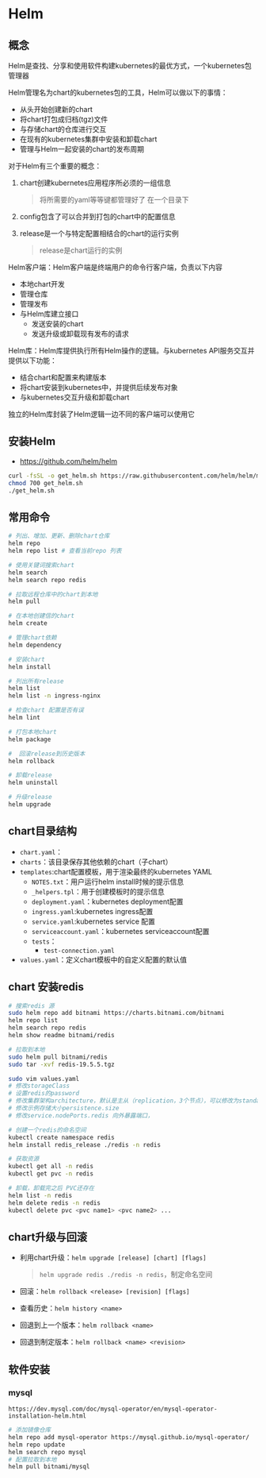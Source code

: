 # Helm

## 概念

Helm是查找、分享和使用软件构建kubernetes的最优方式，一个kubernetes包管理器

Helm管理名为chart的kubernetes包的工具，Helm可以做以下的事情：

- 从头开始创建新的chart
- 将chart打包成归档(tgz)文件
- 与存储chart的仓库进行交互
- 在现有的kubernetes集群中安装和卸载chart
- 管理与Helm一起安装的chart的发布周期

对于Helm有三个重要的概念：

1. chart创建kubernetes应用程序所必须的一组信息

   > 将所需要的yaml等等键都管理好了 在一个目录下

2. config包含了可以合并到打包的chart中的配置信息

3. release是一个与特定配置相结合的chart的运行实例

   > release是chart运行的实例



Helm客户端：Helm客户端是终端用户的命令行客户端，负责以下内容

- 本地chart开发
- 管理仓库
- 管理发布
- 与Helm库建立接口
  - 发送安装的chart
  - 发送升级或卸载现有发布的请求

Helm库：Helm库提供执行所有Helm操作的逻辑。与kubernetes API服务交互并提供以下功能：

- 结合chart和配置来构建版本
- 将chart安装到kubernetes中，并提供后续发布对象
- 与kubernetes交互升级和卸载chart

独立的Helm库封装了Helm逻辑一边不同的客户端可以使用它

## 安装Helm

- https://github.com/helm/helm

```bash
curl -fsSL -o get_helm.sh https://raw.githubusercontent.com/helm/helm/main/scripts/get-helm-3
chmod 700 get_helm.sh
./get_helm.sh
```

## 常用命令

```bash
# 列出、增加、更新、删除chart仓库
helm repo 
helm repo list # 查看当前repo 列表

# 使用关键词搜索chart
helm search
helm search repo redis

# 拉取远程仓库中的chart到本地
helm pull

# 在本地创建信的chart
helm create

# 管理chart依赖
helm dependency

# 安装chart
helm install

# 列出所有release
helm list
helm list -n ingress-nginx

# 检查chart 配置是否有误
helm lint

# 打包本地chart
helm package

#  回滚release到历史版本
helm rollback

# 卸载release
helm uninstall

# 升级release
helm upgrade
```

## chart目录结构

- `chart.yaml`：
- `charts`：该目录保存其他依赖的chart（子chart）
- `templates`:chart配置模板，用于渲染最终的kubernetes YAML
  - `NOTES.txt`：用户运行helm install时候的提示信息
  - `_helpers.tpl`：用于创建模板时的提示信息
  - `deployment.yaml`：kubernetes deployment配置
  - `ingress.yaml`:kubernetes ingress配置
  - `service.yaml`:kubernetes service 配置
  - `serviceaccount.yaml`：kubernetes serviceaccount配置
  - `tests`：
    - `test-connection.yaml`
- `values.yaml`：定义chart模板中的自定义配置的默认值

## chart 安装redis

```bash
# 搜索redis 源
sudo helm repo add bitnami https://charts.bitnami.com/bitnami
helm repo list
helm search repo redis
helm show readme bitnami/redis

# 拉取到本地
sudo helm pull bitnami/redis
sudo tar -xvf redis-19.5.5.tgz

sudo vim values.yaml
# 修改storageClass
# 设置redis的password
# 修改集群架构architecture，默认是主从（replication，3个节点），可以修改为standalone单击模式
# 修改示例存储大小persistence.size
# 修改service.nodePorts.redis 向外暴露端口，

# 创建一个redis的命名空间
kubectl create namespace redis
helm install redis_release ./redis -n redis

# 获取资源
kubectl get all -n redis
kubectl get pvc -n redis

# 卸载，卸载完之后 PVC还存在
helm list -n redis
helm delete redis -n redis
kubectl delete pvc <pvc name1> <pvc name2> ...
```

## chart升级与回滚

- 利用chart升级：`helm upgrade [release] [chart] [flags]`

  > `helm upgrade redis ./redis -n redis`，制定命名空间 

- 回滚：`helm rollback <release> [revision] [flags]`

- 查看历史：`helm history <name>`

- 回退到上一个版本：`helm rollback <name>`

- 回退到制定版本：`helm rollback <name> <revision>`

##  软件安装

### mysql

`https://dev.mysql.com/doc/mysql-operator/en/mysql-operator-installation-helm.html`

```bash
# 添加镜像仓库
helm repo add mysql-operator https://mysql.github.io/mysql-operator/
helm repo update
helm search repo mysql
# 配置拉取到本地
helm pull bitnami/mysql
```

